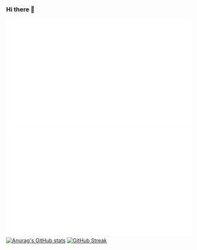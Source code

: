 ### Hi there 👋

![](https://raw.githubusercontent.com/theo923/github-stats-fork/master/generated/overview.svg#gh-dark-mode-only)
![](https://raw.githubusercontent.com/theo923/github-stats-fork/master/generated/languages.svg#gh-dark-mode-only)
[![Anurag's GitHub stats](https://github-readme-stats.vercel.app/api?username=theo923&count_private=true&show_icons=true&theme=vision-friendly-dark)](https://github.com/anuraghazra/github-readme-stats)
[![GitHub Streak](https://github-readme-streak-stats.herokuapp.com/?user=theo923&theme=dark)](https://git.io/streak-stats)

<!--
**theo923/theo923** is a ✨ _special_ ✨ repository because its `README.md` (this file) appears on your GitHub profile.

Here are some ideas to get you started:

- 🔭 I’m currently working on ...
- 🌱 I’m currently learning ...
- 👯 I’m looking to collaborate on ...
- 🤔 I’m looking for help with ...
- 💬 Ask me about ...
- 📫 How to reach me: ...
- 😄 Pronouns: ...
- ⚡ Fun fact: ...
-->
